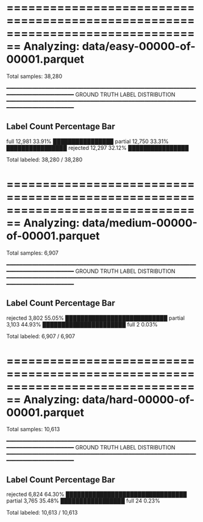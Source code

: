 ================================================================================
Analyzing: data/easy-00000-of-00001.parquet
================================================================================

Total samples: 38,280

━━━━━━━━━━━━━━━━━━━━━━━━━━━━━━━━━━━━━━━━━━━━━━━━━━━━━━━━━━━━━━━━━━━━━━━━━━━━━━━━
GROUND TRUTH LABEL DISTRIBUTION
━━━━━━━━━━━━━━━━━━━━━━━━━━━━━━━━━━━━━━━━━━━━━━━━━━━━━━━━━━━━━━━━━━━━━━━━━━━━━━━━

Label           Count      Percentage   Bar
--------------------------------------------------------------------------------
full            12,981      33.91%      ████████████████
partial         12,750      33.31%      ████████████████
rejected        12,297      32.12%      ████████████████

Total labeled: 38,280 / 38,280

================================================================================
Analyzing: data/medium-00000-of-00001.parquet
================================================================================

Total samples: 6,907

━━━━━━━━━━━━━━━━━━━━━━━━━━━━━━━━━━━━━━━━━━━━━━━━━━━━━━━━━━━━━━━━━━━━━━━━━━━━━━━━
GROUND TRUTH LABEL DISTRIBUTION
━━━━━━━━━━━━━━━━━━━━━━━━━━━━━━━━━━━━━━━━━━━━━━━━━━━━━━━━━━━━━━━━━━━━━━━━━━━━━━━━

Label           Count      Percentage   Bar
--------------------------------------------------------------------------------
rejected        3,802       55.05%      ███████████████████████████
partial         3,103       44.93%      ██████████████████████
full            2            0.03%      

Total labeled: 6,907 / 6,907

================================================================================
Analyzing: data/hard-00000-of-00001.parquet
================================================================================

Total samples: 10,613

━━━━━━━━━━━━━━━━━━━━━━━━━━━━━━━━━━━━━━━━━━━━━━━━━━━━━━━━━━━━━━━━━━━━━━━━━━━━━━━━
GROUND TRUTH LABEL DISTRIBUTION
━━━━━━━━━━━━━━━━━━━━━━━━━━━━━━━━━━━━━━━━━━━━━━━━━━━━━━━━━━━━━━━━━━━━━━━━━━━━━━━━

Label           Count      Percentage   Bar
--------------------------------------------------------------------------------
rejected        6,824       64.30%      ████████████████████████████████
partial         3,765       35.48%      █████████████████
full            24           0.23%      

Total labeled: 10,613 / 10,613

